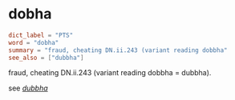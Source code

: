 # dobha

``` toml
dict_label = "PTS"
word = "dobha"
summary = "fraud, cheating DN.ii.243 (variant reading dobbha"
see_also = ["dubbha"]
```

fraud, cheating DN.ii.243 (variant reading dobbha = dubbha).

see *[dubbha](dubbha.md)*

